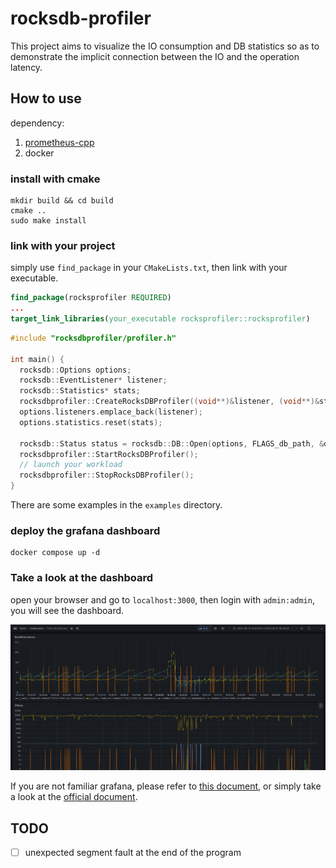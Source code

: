 # rocksdb-profiler
This project aims to visualize the IO consumption and DB statistics so as to demonstrate the implicit connection between the IO and the operation latency.

## How to use

dependency:
1. [prometheus-cpp](https://github.com/jupp0r/prometheus-cpp)
2. docker

### install with cmake
```
mkdir build && cd build
cmake ..
sudo make install
```

### link with your project
simply use `find_package` in your `CMakeLists.txt`, then link with your executable.
```cmake
find_package(rocksprofiler REQUIRED)
...
target_link_libraries(your_executable rocksprofiler::rocksprofiler)
```

```cpp
#include "rocksdbprofiler/profiler.h"

int main() {
  rocksdb::Options options;
  rocksdb::EventListener* listener;
  rocksdb::Statistics* stats;
  rocksdbprofiler::CreateRocksDBProfiler((void**)&listener, (void**)&stats);
  options.listeners.emplace_back(listener);
  options.statistics.reset(stats);

  rocksdb::Status status = rocksdb::DB::Open(options, FLAGS_db_path, &db);
  rocksdbprofiler::StartRocksDBProfiler();
  // launch your workload
  rocksdbprofiler::StopRocksDBProfiler();
}
```

There are some examples in the `examples` directory.

### deploy the grafana dashboard
```
docker compose up -d
```

### Take a look at the dashboard
open your browser and go to `localhost:3000`, then login with `admin:admin`, you will see the dashboard.

![examples](./examples/grafana-example.png)

If you are not familiar grafana, please refer to [this document](grafana-guide.md), or simply take a look at the [official document](https://grafana.com/docs/grafana/latest/dashboards/manage-dashboards/#export-and-import-dashboards).

## TODO
- [ ] unexpected segment fault at the end of the program 